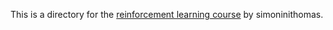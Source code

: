 This is a directory for the [reinforcement learning course](https://simoninithomas.github.io/Deep_reinforcement_learning_Course/) by simoninithomas.